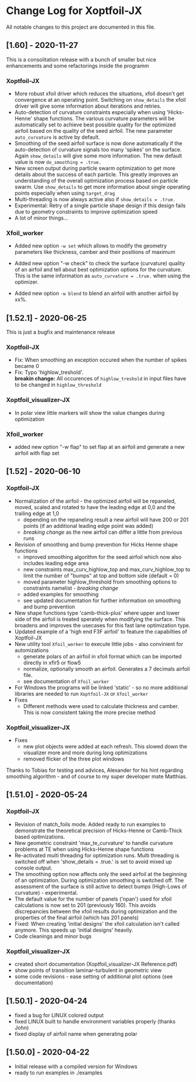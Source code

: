 # Change Log for Xoptfoil-JX

All notable changes to this project are documented in this file.

## [1.60] - 2020-11-27

This is a consolitation release with a bunch of smaller but nice enhancements and some refactorings inside the programm

### Xoptfoil-JX

- More robust xfoil driver which reduces the situations, xfoil doesn't get convergence at an operating point. Switching on `show_details` the xfoil driver will give some information about iterations and retries.
- Auto-detection of curvature constraints especially when using  'Hicks-Henne' shape functions. The various curvature parameters will be automatically set to achieve best possible quality for the optimized airfoil based on the quality of the seed airfoil. The new parameter `auto_curvature` is active by default.
- Smoothing of the seed airfoil surface is now done automatically if the auto-detection of curvature signals too many 'spikes' on the surface. Again `show_details` will give some more information. The new default value is now `do_smoothing = .true.`
- New screen output during particle swarm optimization to get more details about the success of each particle. This greatly improves an understanding of the overall optimization process based on particle swarm. Use `show_details` to get more information about single operating points especially when using `target_drag`
- Multi-threading is now always active also if `show_details = .true.`  
- Experimental: Retry of a single particle shape design if this design fails due to geometry constraints to improve optimization speed
- A lot of minor things...

### Xfoil_worker

- Added new option `-w set` which allows to modify the geometry parameters like thickness, camber and their positions of maximum  

- Added new option "-w check" to check the surface (curvature) quality of an airfoil and tell about best optimization options for the curvature. This is the same information as `auto_curvature = .true.` when using the optimizer.

- Added new option `-w blend` to blend an airfoil with another airfoil by xx%. 

## [1.52.1] - 2020-06-25

This is just a bugfix and maintenance release

### Xoptfoil-JX

- Fix: When smoothing an exception occured when the number of spikes became 0
- Fix: Typo 'highlow_treshold'.  
**breakin change:** All occurences of `highlow_treshold` in input files have to be changed in `highlow_threshold`

### Xoptfoil_visualizer-JX

- In polar view little markers will show the value changes during optimization

### Xfoil_worker

- added new option "-w flap" to set flap at an airfoil and generate a new airfoil with flap set

## [1.52] - 2020-06-10

### Xoptfoil-JX

- Normalization of the airfoil - the optimized airfoil will be repaneled, moved, scaled and rotated to have the leading edge at 0,0 and the trailing edge at 1,0
  - depending on the repaneling result a new airfoil will have 200 or 201 points (if an additional leading edge point was added)
  - *breaking change* as the new airfoil can differ a little from previous runs
- Revision of smoothing and bump prevention for Hicks Henne shape functions
  - improved smoothing algorithm for the seed airfoil which now also includes leading edge area
  - new constraints max_curv_highlow_top and max_curv_highlow_top to limit the number of "bumps" at top and bottom side (default = 0)
  - moved parameter highlow_threshold from smoothing options to constraints namelist - *breaking change*
  - added examples for smoothing
  - see updated documentation for further information on smoothing and bump prevention
- New shape functions type 'camb-thick-plus' where upper and lower side of the airfoil is treated sperately when modifying the surface. This broadens and improves the usecases for this fast lane optimization type.
- Updated example of a 'high end F3F airfoil' to feature the capabilties of Xoptfoil-JX 
- New utility tool `Xfoil_worker` to execute little jobs - also convinient for automizations
  - generate polars of an airfoil in xfoil format which can be imported directly in xflr5 or flow5
  - normalize, optionally smooth an airfoil. Generates a 7 decimals airfoil file.
  - see documentation of `Xfoil_worker`
- For Windows the programs will be linked 'static' - so no more additional libraries are needed to run `Xoptfoil-JX` or `Xfoil_worker`
- Fixes
  - Different methods were used to calculate thickness and camber. This is now consistent taking the more precise method

### Xoptfoil_visualizer-JX

- Fixes
  - new plot objects were added at each refresh. This slowed down the visualizer more and more during long optimizations
  - removed flicker of the three plot windows

Thanks to Tobias for testing and advices, Alexander for his hint regarding smoothing algorithm - and of course to my super developer mate Matthias.

## [1.51.0] - 2020-05-24

### Xoptfoil-JX

- Revision of match_foils mode. Added ready to run examples to demonstrate the theoretical precision of Hicks-Henne or Camb-Thick based optimizations.
- New geometric constraint 'max_te_curvature' to handle curvature problems at TE when using Hicks-Henne shape functions
- Re-activated multi threading for optimization runs. Multi threading is switched off when 'show_details = .true.' is set to avoid mixed up console output.
- The smoothing option now affects only the seed airfoil at the beginning of an optimization. During optimization smoothing is switched off. The assessment of the surface is still active to detect bumps (High-Lows of curvature) - experimental.
- The default value for the number of panels ('npan') used for xfoil calculations is now set to 201 (previously 160). This avoids discrepancies between the xfoil results during optimization and the properties of the final airfoil (which has 201 panels)
- Fixed: When creating 'initial designs' the xfoil calculation isn't called anymore. This speeds up 'initial designs' heavily.
- Code cleanings and minor bugs

### Xoptfoil_visualizer-JX

- created short documentation (Xoptfoil_visualizer-JX Reference.pdf)
- show points of transition laminar-turbulent in geometric view
- some code revisions - ease setting of additional plot options (see documentation)

## [1.50.1] - 2020-04-24

- fixed a bug for LINUX colored output
- fixed LINUX built to handle environment variables properly (thanks John)
- fixed display of airfoil name when generating polar

## [1.50.0] - 2020-04-22

- Initial release with a compiled version for Windows
- ready to run examples in ./examples
